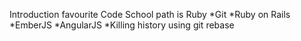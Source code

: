 Introduction
favourite Code School path is Ruby
*Git
*Ruby on Rails
*EmberJS
*AngularJS
*Killing history using git rebase
